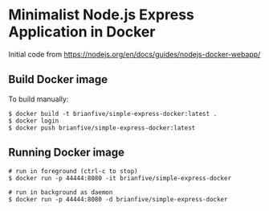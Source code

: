 # Minimalist Node.js Express Application in Docker

Initial code from https://nodejs.org/en/docs/guides/nodejs-docker-webapp/

## Build Docker image

To build manually:

    $ docker build -t brianfive/simple-express-docker:latest .
    $ docker login
    $ docker push brianfive/simple-express-docker:latest

## Running Docker image

    # run in foreground (ctrl-c to stop)
    $ docker run -p 44444:8080 -it brianfive/simple-express-docker

    # run in background as daemon
    $ docker run -p 44444:8080 -d brianfive/simple-express-docker
